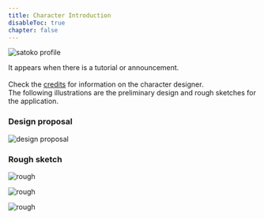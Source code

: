 ```yaml
---
title: Character Introduction
disableToc: true
chapter: false
---
```


![satoko profile](https://hyoromo.github.io/sound-game-training/images/satoko_profile.en.png#imgleft)
<div class="clear clear_box"></div>

It appears when there is a tutorial or announcement.<br>
<br>
Check the [credits](https://hyoromo.github.io/sound-game-training/credits/) for information on the character designer.<br>
The following illustrations are the preliminary design and rough sketches for the application.<br>

### Design proposal

![design proposal](https://hyoromo.github.io/sound-game-training/images/satoko/rough_001.png)

### Rough sketch

![rough](https://hyoromo.github.io/sound-game-training/images/satoko/rough_002.png)

![rough](https://hyoromo.github.io/sound-game-training/images/satoko/rough_003.png)

![rough](https://hyoromo.github.io/sound-game-training/images/satoko/rough_004.png)